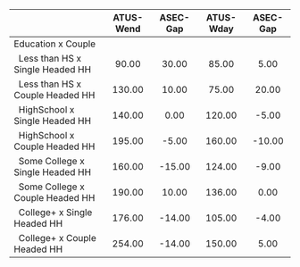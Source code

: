 
|                      |    ATUS-Wend |     ASEC-Gap |    ATUS-Wday |     ASEC-Gap |
| -------------------- | :----------: | :----------: | :----------: | :----------: |
| Education x Couple   |              |              |              |              |
| &nbsp;&nbsp;Less than HS x Single Headed HH |        90.00 |        30.00 |        85.00 |         5.00 |
| &nbsp;&nbsp;Less than HS x Couple Headed HH |       130.00 |        10.00 |        75.00 |        20.00 |
| &nbsp;&nbsp;HighSchool x Single Headed HH |       140.00 |         0.00 |       120.00 |        -5.00 |
| &nbsp;&nbsp;HighSchool x Couple Headed HH |       195.00 |        -5.00 |       160.00 |       -10.00 |
| &nbsp;&nbsp;Some College x Single Headed HH |       160.00 |       -15.00 |       124.00 |        -9.00 |
| &nbsp;&nbsp;Some College x Couple Headed HH |       190.00 |        10.00 |       136.00 |         0.00 |
| &nbsp;&nbsp;College+ x Single Headed HH |       176.00 |       -14.00 |       105.00 |        -4.00 |
| &nbsp;&nbsp;College+ x Couple Headed HH |       254.00 |       -14.00 |       150.00 |         5.00 |

